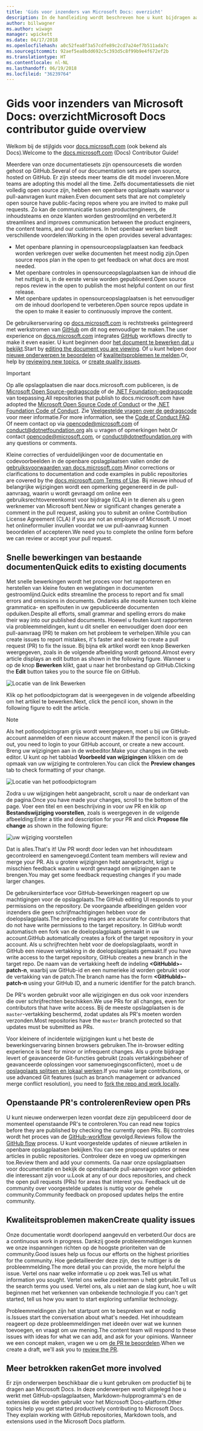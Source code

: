 ```yaml
---
title: 'Gids voor inzenders van Microsoft Docs: overzicht'
description: In de handleiding wordt beschreven hoe u kunt bijdragen aan de Microsoft-documentatiesite docs.microsoft.com.
author: billwagner
ms.author: wiwagn
manager: wpickett
ms.date: 04/17/2018
ms.openlocfilehash: a0c52fea8f3a57cdfe89c2cd7a24ef7b511ada7c
ms.sourcegitcommit: 92aef5ea8bdd692c5c393d5c8f99b9e4f672ef2b
ms.translationtype: HT
ms.contentlocale: nl-NL
ms.lasthandoff: 06/19/2018
ms.locfileid: "36239764"
---
```

# <a name="microsoft-docs-contributor-guide-overview"></a><span data-ttu-id="cc657-103">Gids voor inzenders van Microsoft Docs: overzicht</span><span class="sxs-lookup"><span data-stu-id="cc657-103">Microsoft Docs contributor guide overview</span></span>

<span data-ttu-id="cc657-104">Welkom bij de stijlgids voor [docs.microsoft.com](https://docs.microsoft.com) (ook bekend als Docs).</span><span class="sxs-lookup"><span data-stu-id="cc657-104">Welcome to the [docs.microsoft.com](https://docs.microsoft.com) (Docs) Contributor Guide!</span></span>

<span data-ttu-id="cc657-105">Meerdere van onze documentatiesets zijn opensourcesets die worden gehost op GitHub.</span><span class="sxs-lookup"><span data-stu-id="cc657-105">Several of our documentation sets are open source, hosted on GitHub.</span></span> <span data-ttu-id="cc657-106">Er zijn steeds meer teams die dit model invoeren.</span><span class="sxs-lookup"><span data-stu-id="cc657-106">More teams are adopting this model all the time.</span></span> <span data-ttu-id="cc657-107">Zelfs documentatiessets die niet volledig open source zijn, hebben een openbare opslagplaats waarvoor u pull-aanvragen kunt maken.</span><span class="sxs-lookup"><span data-stu-id="cc657-107">Even document sets that are not completely open source have public-facing repos where you are invited to make pull requests.</span></span> <span data-ttu-id="cc657-108">Zo kan de communicatie tussen productengineers, de inhoudsteams en onze klanten worden gestroomlijnd en verbeterd.</span><span class="sxs-lookup"><span data-stu-id="cc657-108">It streamlines and improves communication between the product engineers, the content teams, and our customers.</span></span> <span data-ttu-id="cc657-109">In het openbaar werken biedt verschillende voordelen:</span><span class="sxs-lookup"><span data-stu-id="cc657-109">Working in the open provides several advantages:</span></span>

- <span data-ttu-id="cc657-110">Met openbare planning in opensourceopslagplaatsen kan feedback worden verkregen over welke documenten het meest nodig zijn.</span><span class="sxs-lookup"><span data-stu-id="cc657-110">Open source repos plan in the open to get feedback on what docs are most needed.</span></span>
- <span data-ttu-id="cc657-111">Met openbare controles in opensourceopslagplaatsen kan de inhoud die het nuttigst is, in de eerste versie worden gepubliceerd.</span><span class="sxs-lookup"><span data-stu-id="cc657-111">Open source repos review in the open to publish the most helpful content on our first release.</span></span>
- <span data-ttu-id="cc657-112">Met openbare updates in opensourceopslagplaatsen is het eenvoudiger om de inhoud doorlopend te verbeteren.</span><span class="sxs-lookup"><span data-stu-id="cc657-112">Open source repos update in the open to make it easier to continuously improve the content.</span></span>

<span data-ttu-id="cc657-113">De gebruikerservaring op [docs.microsoft.com](https://docs.microsoft.com) is rechtstreeks geïntegreerd met werkstromen van [GitHub](https://github.com) om dit nog eenvoudiger te maken.</span><span class="sxs-lookup"><span data-stu-id="cc657-113">The user experience on [docs.microsoft.com](https://docs.microsoft.com) integrates [GitHub](https://github.com) workflows directly to make it even easier.</span></span> <span data-ttu-id="cc657-114">U kunt beginnen door [het document te bewerken dat u bekijkt](#quick-edits-to-existing-documents).</span><span class="sxs-lookup"><span data-stu-id="cc657-114">Start by [editing the document you are viewing](#quick-edits-to-existing-documents).</span></span> <span data-ttu-id="cc657-115">Of u kunt helpen door [nieuwe onderwerpen te beoordelen](#review-open-prs) of [kwaliteitsproblemen te melden](#create-quality-issues).</span><span class="sxs-lookup"><span data-stu-id="cc657-115">Or, help by [reviewing new topics](#review-open-prs), or [create quality issues](#create-quality-issues).</span></span>

> [!IMPORTANT]
> <span data-ttu-id="cc657-116">Op alle opslagplaatsen die naar docs.microsoft.com publiceren, is de [Microsoft Open Source-gedragscode](https://opensource.microsoft.com/codeofconduct/) of de [.NET Foundation-gedragscode](https://dotnetfoundation.org/code-of-conduct) van toepassing.</span><span class="sxs-lookup"><span data-stu-id="cc657-116">All repositories that publish to docs.microsoft.com have adopted the [Microsoft Open Source Code of Conduct](https://opensource.microsoft.com/codeofconduct/) or the [.NET Foundation Code of Conduct](https://dotnetfoundation.org/code-of-conduct).</span></span> <span data-ttu-id="cc657-117">Zie [Veelgestelde vragen over de gedragscode](https://opensource.microsoft.com/codeofconduct/faq/) voor meer informatie.</span><span class="sxs-lookup"><span data-stu-id="cc657-117">For more information, see the [Code of Conduct FAQ](https://opensource.microsoft.com/codeofconduct/faq/).</span></span> <span data-ttu-id="cc657-118">Of neem contact op via [opencode@microsoft.com](mailto:opencode@microsoft.com) of [conduct@dotnetfoundation.org](mailto:conduct@dotnetfoundation.org) als u vragen of opmerkingen hebt.</span><span class="sxs-lookup"><span data-stu-id="cc657-118">Or contact [opencode@microsoft.com](mailto:opencode@microsoft.com), or [conduct@dotnetfoundation.org](mailto:conduct@dotnetfoundation.org) with any questions or comments.</span></span><br>
>
> <span data-ttu-id="cc657-119">Kleine correcties of verduidelijkingen voor de documentatie en codevoorbeelden in de openbare opslagplaatsen vallen onder de [gebruiksvoorwaarden van docs.microsoft.com](https://docs.microsoft.com/legal/termsofuse).</span><span class="sxs-lookup"><span data-stu-id="cc657-119">Minor corrections or clarifications to documentation and code examples in public repositories are covered by the [docs.microsoft.com Terms of Use](https://docs.microsoft.com/legal/termsofuse).</span></span> <span data-ttu-id="cc657-120">Bij nieuwe inhoud of belangrijke wijzigingen wordt een opmerking gegenereerd in de pull-aanvraag, waarin u wordt gevraagd om online een gebruiksrechtovereenkomst voor bijdrage (CLA) in te dienen als u geen werknemer van Microsoft bent.</span><span class="sxs-lookup"><span data-stu-id="cc657-120">New or significant changes generate a comment in the pull request, asking you to submit an online Contribution License Agreement (CLA) if you are not an employee of Microsoft.</span></span> <span data-ttu-id="cc657-121">U moet het onlineformulier invullen voordat we uw pull-aanvraag kunnen beoordelen of accepteren.</span><span class="sxs-lookup"><span data-stu-id="cc657-121">We need you to complete the online form before we can review or accept your pull request.</span></span>

## <a name="quick-edits-to-existing-documents"></a><span data-ttu-id="cc657-122">Snelle bewerkingen van bestaande documenten</span><span class="sxs-lookup"><span data-stu-id="cc657-122">Quick edits to existing documents</span></span>

<span data-ttu-id="cc657-123">Met snelle bewerkingen wordt het proces voor het rapporteren en herstellen van kleine fouten en weglatingen in documenten gestroomlijnd.</span><span class="sxs-lookup"><span data-stu-id="cc657-123">Quick edits streamline the process to report and fix small errors and omissions in documents.</span></span> <span data-ttu-id="cc657-124">Ondanks alle moeite kunnen toch kleine grammatica- en spelfouten in uw gepubliceerde documenten opduiken.</span><span class="sxs-lookup"><span data-stu-id="cc657-124">Despite all efforts, small grammar and spelling errors do make their way into our published documents.</span></span> <span data-ttu-id="cc657-125">Hoewel u fouten kunt rapporteren via probleemmeldingen, kunt u dit sneller en eenvoudiger doen door een pull-aanvraag (PR) te maken om het probleem te verhelpen.</span><span class="sxs-lookup"><span data-stu-id="cc657-125">While you can create issues to report mistakes, it's faster and easier to create a pull request (PR) to fix the issue.</span></span> <span data-ttu-id="cc657-126">Bij bijna elk artikel wordt een knop Bewerken weergegeven, zoals in de volgende afbeelding wordt getoond.</span><span class="sxs-lookup"><span data-stu-id="cc657-126">Almost every article displays an edit button as shown in the following figure.</span></span> <span data-ttu-id="cc657-127">Wanneer u op de knop **Bewerken** klikt, gaat u naar het bronbestand op GitHub.</span><span class="sxs-lookup"><span data-stu-id="cc657-127">Clicking the **Edit** button takes you to the source file on GitHub.</span></span>

![Locatie van de link Bewerken](./media/index/edit-article.png)

<span data-ttu-id="cc657-129">Klik op het potloodpictogram dat is weergegeven in de volgende afbeelding om het artikel te bewerken.</span><span class="sxs-lookup"><span data-stu-id="cc657-129">Next, click the pencil icon, shown in the following figure to edit the article.</span></span>

> [!NOTE]
> <span data-ttu-id="cc657-130">Als het potloodpictogram grijs wordt weergegeven, moet u bij uw GitHub-account aanmelden of een nieuw account maken.</span><span class="sxs-lookup"><span data-stu-id="cc657-130">If the pencil icon is grayed out, you need to login to your GitHub account, or create a new account.</span></span> <span data-ttu-id="cc657-131">Breng uw wijzigingen aan in de webeditor.</span><span class="sxs-lookup"><span data-stu-id="cc657-131">Make your changes in the web editor.</span></span> <span data-ttu-id="cc657-132">U kunt op het tabblad **Voorbeeld van wijzigingen** klikken om de opmaak van uw wijziging te controleren.</span><span class="sxs-lookup"><span data-stu-id="cc657-132">You can click the **Preview changes** tab to check formatting of your change.</span></span>

![Locatie van het potloodpictogram](./media/index/editicon.png)

<span data-ttu-id="cc657-134">Zodra u uw wijzigingen hebt aangebracht, scrolt u naar de onderkant van de pagina.</span><span class="sxs-lookup"><span data-stu-id="cc657-134">Once you have made your changes, scroll to the bottom of the page.</span></span> <span data-ttu-id="cc657-135">Voer een titel en een beschrijving in voor uw PR en klik op **Bestandswijziging voorstellen**, zoals is weergegeven in de volgende afbeelding:</span><span class="sxs-lookup"><span data-stu-id="cc657-135">Enter a title and description for your PR and click **Propose file change** as shown in the following figure:</span></span>

![uw wijziging voorstellen](./media/index/submit-pull-request.png)

<span data-ttu-id="cc657-137">Dat is alles.</span><span class="sxs-lookup"><span data-stu-id="cc657-137">That's it!</span></span> <span data-ttu-id="cc657-138">Uw PR wordt door leden van het inhoudsteam gecontroleerd en samengevoegd.</span><span class="sxs-lookup"><span data-stu-id="cc657-138">Content team members will review and merge your PR.</span></span> <span data-ttu-id="cc657-139">Als u grotere wijzigingen hebt aangebracht, krijgt u misschien feedback waarin u wordt gevraagd om wijzigingen aan te brengen.</span><span class="sxs-lookup"><span data-stu-id="cc657-139">You may get some feedback requesting changes if you made larger changes.</span></span>

<span data-ttu-id="cc657-140">De gebruikersinterface voor GitHub-bewerkingen reageert op uw machtigingen voor de opslagplaats.</span><span class="sxs-lookup"><span data-stu-id="cc657-140">The GitHub editing UI responds to your permissions on the repository.</span></span> <span data-ttu-id="cc657-141">De voorgaande afbeeldingen gelden voor inzenders die geen schrijfmachtigingen hebben voor de doelopslagplaats.</span><span class="sxs-lookup"><span data-stu-id="cc657-141">The preceding images are accurate for contributors that do not have write permissions to the target repository.</span></span> <span data-ttu-id="cc657-142">In GitHub wordt automatisch een fork van de doelopslagplaats gemaakt in uw account.</span><span class="sxs-lookup"><span data-stu-id="cc657-142">GitHub automatically creates a fork of the target repository in your account.</span></span> <span data-ttu-id="cc657-143">Als u schrijfrechten hebt voor de doelopslagplaats, wordt in GitHub een nieuwe vertakking in de doelopslagplaats gemaakt.</span><span class="sxs-lookup"><span data-stu-id="cc657-143">If you have write access to the target repository, GitHub creates a new branch in the target repo.</span></span> <span data-ttu-id="cc657-144">De naam van de vertakking heeft de indeling **\<GitHubId\>-patch-n**, waarbij uw GitHub-id en een numerieke id worden gebruikt voor de vertakking van de patch.</span><span class="sxs-lookup"><span data-stu-id="cc657-144">The branch name has the form **\<GitHubId\>-patch-n** using your GitHub ID, and a numeric identifier for the patch branch.</span></span>

<span data-ttu-id="cc657-145">De PR's worden gebruikt voor alle wijzigingen en dus ook voor inzenders die over schrijfrechten beschikken.</span><span class="sxs-lookup"><span data-stu-id="cc657-145">We use PRs for all changes, even for contributors that have write access.</span></span> <span data-ttu-id="cc657-146">Bij de meeste opslagplaatsen is de `master`-vertakking beschermd, zodat updates als PR's moeten worden verzonden.</span><span class="sxs-lookup"><span data-stu-id="cc657-146">Most repositories have the `master` branch protected so that updates must be submitted as PRs.</span></span>

<span data-ttu-id="cc657-147">Voor kleinere of incidentele wijzigingen kunt u het beste de bewerkingservaring binnen browsers gebruiken.</span><span class="sxs-lookup"><span data-stu-id="cc657-147">The in-browser editing experience is best for minor or infrequent changes.</span></span> <span data-ttu-id="cc657-148">Als u grote bijdrage levert of geavanceerde Git-functies gebruikt (zoals vertakkingsbeheer of geavanceerde oplossingen voor samenvoegingsconflicten), moet u de [opslagplaats splitsen en lokaal werken](how-to-write-workflows-major.md).</span><span class="sxs-lookup"><span data-stu-id="cc657-148">If you make large contributions, or use advanced Git features (such as branch management or advanced merge conflict resolution), you need to [fork the repo and work locally](how-to-write-workflows-major.md).</span></span>

## <a name="review-open-prs"></a><span data-ttu-id="cc657-149">Openstaande PR's controleren</span><span class="sxs-lookup"><span data-stu-id="cc657-149">Review open PRs</span></span>

<span data-ttu-id="cc657-150">U kunt nieuwe onderwerpen lezen voordat deze zijn gepubliceerd door de momenteel openstaande PR's te controleren.</span><span class="sxs-lookup"><span data-stu-id="cc657-150">You can read new topics before they are published by checking the currently open PRs.</span></span> <span data-ttu-id="cc657-151">Bij controles wordt het proces van de [GitHub-workflow](https://guides.github.com/introduction/flow/) gevolgd.</span><span class="sxs-lookup"><span data-stu-id="cc657-151">Reviews follow the [GitHub flow](https://guides.github.com/introduction/flow/) process.</span></span> <span data-ttu-id="cc657-152">U kunt voorgestelde updates of nieuwe artikelen in openbare opslagplaatsen bekijken.</span><span class="sxs-lookup"><span data-stu-id="cc657-152">You can see proposed updates or new articles in public repositories.</span></span> <span data-ttu-id="cc657-153">Controleer deze en voeg uw opmerkingen toe.</span><span class="sxs-lookup"><span data-stu-id="cc657-153">Review them and add your comments.</span></span> <span data-ttu-id="cc657-154">Ga naar onze opslagplaatsen voor documentatie en bekijk de openstaande pull-aanvragen voor gebieden die interessant zijn voor u.</span><span class="sxs-lookup"><span data-stu-id="cc657-154">Look at any of our docs repositories, and check the open pull requests (PRs) for areas that interest you.</span></span> <span data-ttu-id="cc657-155">Feedback uit de community over voorgestelde updates is nuttig voor de gehele community.</span><span class="sxs-lookup"><span data-stu-id="cc657-155">Community feedback on proposed updates helps the entire community.</span></span>

## <a name="create-quality-issues"></a><span data-ttu-id="cc657-156">Kwaliteitsproblemen maken</span><span class="sxs-lookup"><span data-stu-id="cc657-156">Create quality issues</span></span>

<span data-ttu-id="cc657-157">Onze documentatie wordt doorlopend aangevuld en verbeterd.</span><span class="sxs-lookup"><span data-stu-id="cc657-157">Our docs are a continuous work in progress.</span></span> <span data-ttu-id="cc657-158">Dankzij goede probleemmeldingen kunnen we onze inspanningen richten op de hoogste prioriteiten van de community.</span><span class="sxs-lookup"><span data-stu-id="cc657-158">Good issues help us focus our efforts on the highest priorities for the community.</span></span> <span data-ttu-id="cc657-159">Hoe gedetailleerder deze zijn, des te nuttiger is de probleemmelding.</span><span class="sxs-lookup"><span data-stu-id="cc657-159">The more detail you can provide, the more helpful the issue.</span></span> <span data-ttu-id="cc657-160">Vertel ons naar welke informatie u op zoek was.</span><span class="sxs-lookup"><span data-stu-id="cc657-160">Tell us what information you sought.</span></span> <span data-ttu-id="cc657-161">Vertel ons welke zoektermen u hebt gebruikt.</span><span class="sxs-lookup"><span data-stu-id="cc657-161">Tell us the search terms you used.</span></span> <span data-ttu-id="cc657-162">Vertel ons, als u niet aan de slag kunt, hoe u wilt beginnen met het verkennen van onbekende technologie.</span><span class="sxs-lookup"><span data-stu-id="cc657-162">If you can't get started, tell us how you want to start exploring unfamiliar technology.</span></span>

<span data-ttu-id="cc657-163">Probleemmeldingen zijn het startpunt om te bespreken wat er nodig is.</span><span class="sxs-lookup"><span data-stu-id="cc657-163">Issues start the conversation about what's needed.</span></span> <span data-ttu-id="cc657-164">Het inhoudsteam reageert op deze probleemmeldingen met ideeën over wat we kunnen toevoegen, en vraagt om uw mening.</span><span class="sxs-lookup"><span data-stu-id="cc657-164">The content team will respond to these issues with ideas for what we can add, and ask for your opinions.</span></span> <span data-ttu-id="cc657-165">Wanneer we een concept maken, vragen we u om [de PR te beoordelen](#review-open-prs).</span><span class="sxs-lookup"><span data-stu-id="cc657-165">When we create a draft, we'll ask you to [review the PR](#review-open-prs).</span></span>

## <a name="get-more-involved"></a><span data-ttu-id="cc657-166">Meer betrokken raken</span><span class="sxs-lookup"><span data-stu-id="cc657-166">Get more involved</span></span>

<span data-ttu-id="cc657-167">Er zijn onderwerpen beschikbaar die u kunt gebruiken om productief bij te dragen aan Microsoft Docs. In deze onderwerpen wordt uitgelegd hoe u werkt met GitHub-opslagplaatsen, Markdown-hulpprogramma's en de extensies die worden gebruikt voor het Microsoft Docs-platform.</span><span class="sxs-lookup"><span data-stu-id="cc657-167">Other topics help you get started productively contributing to Microsoft Docs. They explain working with GitHub repositories, Markdown tools, and extensions used in the Microsoft Docs platform.</span></span>
